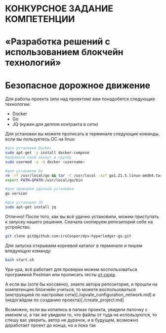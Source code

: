 # КОНКУРСНОЕ ЗАДАНИЕ КОМПЕТЕНЦИИ
# «Разработка решений с использованием блокчейн технологий»
# Безопасное дорожное движение

Для работы проекта (или над проектом) вам понадобятся следующие технологии:
- Docker
- Go
- JQ (нужен для деплоя контракта в сети)

Для установки вы можете прописать в терминале следующие команды, если вы пользуетесь ОС на linux:
```bash
#для установки Docker
sudo apt-get -y install docker-compose
#добавьте свой аккаут в группу 
sudo usermod -a -G docker <username>

#для установки Go
rm -rf /usr/local/go && tar -C /usr/local -xzf go1.21.5.linux-amd64.tar.gz
export PATH=$PATH:/usr/local/go/bin

#для проверки удачной установки
go version

#для установки JQ
sudo apt-get install jq
```

Отлично! После того, как вы всё удачно установили, можем приступать к запуску нашего решения. Сначала скопируем репозиторий себе на устройство.
```bash
git clone git@github.com:irsCooper/dps-hyperledger-go.git
```

Для запуска открываем корневой каталог в терминале и пишем вледующую команду:
```bash
bash start.sh
```
Ура-ура, всё работает для проверки можем воспользоваться программой Postman или прописать тесты [от сюда](./my-test.md).

А если вы (хотя бы коссвено), знаете автора репозитория, и прошли на компетенцию блокчейн учиться, то можете воспользоваться (инструкцией по настройке сети)[./upvate_configuration_network.md] и (недогайдом по созданию проекта)[./create_project.md]

Возможно, если вы копались в папках проекта, увидели папочку с именем ui, а так же увидили то, что файлы от туда не используются, то спешу вас уверить, автор не дурачок, и в будущем, возможно доработает проект до конца, но а пока так
